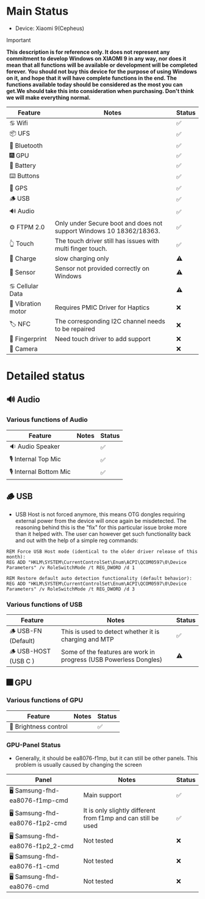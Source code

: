 # Main Status
- Device: Xiaomi 9(Cepheus)
> [!IMPORTANT]
> **This description is for reference only. It does not represent any commitment to develop Windows on XIAOMI 9 in any way, nor does it mean that all functions will be available or development will be completed forever. You should not buy this device for the purpose of using Windows on it, and hope that it will have complete functions in the end. The functions available today should be considered as the most you can get.We should take this into consideration when purchasing. Don't think we will make everything normal.**

| Feature                | Notes                                                                                   | Status         |
|------------------------|-----------------------------------------------------------------------------------------|----------------|
| ♋ Wifi                |                                                                                         | ✅            |
| 📦 UFS                 |                                                                                         | ✅            |
| 🔵 Bluetooth           |                                                                                         | ✅            |
| 🎆 GPU                 |                                                                                         | ✅            |
| 🔋 Battery             |                                                                                         | ✅            |
| ⌨️ Buttons             |                                                                                         | ✅            |
| 📌 GPS                 |                                                                                         | ✅            |
| 🪵 USB                 |                                                                                         | ✅            |
| 🔊 Audio               |                                                                                         | ✅            |
| ⚙️ FTPM 2.0            | Only under Secure boot and does not support Windows 10 18362/18363.                     | ✅            |
| 👆 Touch               | The touch driver still has issues with multi finger touch.                              | ✅            |
| 🔌 Charge              | slow charging only                                                                      | ⚠️            |
| 🧭 Sensor              | Sensor not provided correctly on Windows                                                | ⚠️            |
| ♋ Cellular Data       |                                                                                         | ⚠️            |
| 📳 Vibration motor     | Requires PMIC Driver for Haptics                                                        | ❌            |
| 🏷️ NFC                 | The corresponding I2C channel needs to be repaired                                      | ❌            |
| 🧬 Fingerprint         | Need touch driver to add support                                                        | ❌            |
| 📸 Camera              |                                                                                         | ❌            |

# Detailed status

## 🔊 Audio
### Various functions of Audio
| Feature                | Notes                                                                                   | Status         |
|------------------------|-----------------------------------------------------------------------------------------|----------------|
| 🔉 Audio Speaker       |                                                                                         | ✅            |
| 🎙️ Internal Top Mic    |                                                                                         | ✅            |
| 🎙️ Internal Bottom Mic |                                                                                         | ✅            |

## 🪵 USB
*  USB Host is not forced anymore, this means OTG dongles requiring external power from the device will once again be misdetected. The reasoning behind this is the "fix" for this particular issue broke more than it helped with. The user can however get such functionality back and out with the help of a simple reg commands:
```batch
REM Force USB Host mode (identical to the older driver release of this month):
REG ADD "HKLM\SYSTEM\CurrentControlSet\Enum\ACPI\QCOM0597\0\Device Parameters" /v RoleSwitchMode /t REG_DWORD /d 1
```
```batch
REM Restore default auto detection functionality (default behavior):
REG ADD "HKLM\SYSTEM\CurrentControlSet\Enum\ACPI\QCOM0597\0\Device Parameters" /v RoleSwitchMode /t REG_DWORD /d 3
```

### Various functions of USB
| Feature                | Notes                                                                                   | Status         |
|------------------------|-----------------------------------------------------------------------------------------|----------------|
| 🪵 USB-FN   (Default)  | This is used to detect whether it is charging and MTP	                               | ✅            |
| 🪵 USB-HOST (USB C )   | Some of the features are work in progress (USB Powerless Dongles)                       | ⚠️            |


## 🎆 GPU 
### Various functions of GPU
| Feature                | Notes                                                                                   | Status         |
|------------------------|-----------------------------------------------------------------------------------------|----------------|
| 📲 Brightness control  |                                                                                         | ✅            |

### GPU-Panel Status
* Generally, it should be ea8076-f1mp, but it can still be other panels. This problem is usually caused by changing the screen

| Panel                          | Notes                                                                                   | Status         |
|---------------------------------|----------------------------------------------------------------------------------------|----------------|
| 🖥️ Samsung-fhd-ea8076-f1mp-cmd  | Main support                                                                            | ✅            |
| 🖥️ Samsung-fhd-ea8076-f1p2-cmd  | It is only slightly different from f1mp and can still be used                           | ✅            |
| 🖥️ Samsung-fhd-ea8076-f1p2_2-cmd| Not tested                                                                              | ❌            |
| 🖥️ Samsung-fhd-ea8076-f1-cmd    | Not tested                                                                              | ❌            |
| 🖥️ Samsung-fhd-ea8076-cmd       | Not tested                                                                              | ❌            |